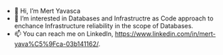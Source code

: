 - 👋 Hi, I’m Mert Yavasca
- 👀 I’m interested in Databases and Infrastructre as Code approach to enchance Infrastructure reliability in the scope of Databases.
- 📫 You can reach me on LinkedIn, https://www.linkedin.com/in/mert-yava%C5%9Fca-03b141162/.

<!---
LexusNeira/LexusNeira is a ✨ special ✨ repository because its `README.md` (this file) appears on your GitHub profile.
You can click the Preview link to take a look at your changes.
--->

